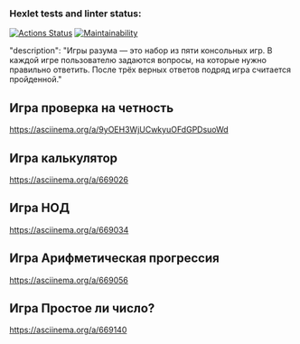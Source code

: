 ### Hexlet tests and linter status:
[![Actions Status](https://github.com/Sizikov-Ilya/frontend-project-44/actions/workflows/hexlet-check.yml/badge.svg)](https://github.com/Sizikov-Ilya/frontend-project-44/actions)
[![Maintainability](https://api.codeclimate.com/v1/badges/92bd90d61d5dc7aace1a/maintainability)](https://codeclimate.com/github/Sizikov-Ilya/frontend-project-44/maintainability)

"description": "Игры разума — это набор из пяти консольных игр. В каждой игре пользователю задаются вопросы, на которые нужно правильно ответить. После трёх верных ответов подряд игра считается пройденной."

## Игра проверка на четность
https://asciinema.org/a/9yOEH3WjUCwkyuOFdGPDsuoWd

## Игра калькулятор
https://asciinema.org/a/669026

## Игра НОД
 https://asciinema.org/a/669034

## Игра Арифметическая прогрессия
 https://asciinema.org/a/669056

## Игра Простое ли число?
 https://asciinema.org/a/669140